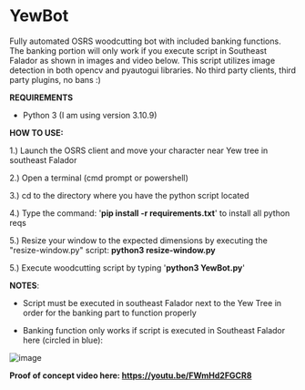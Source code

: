 # YewBot
Fully automated OSRS woodcutting bot with included banking functions. The banking portion will only work if you execute script in Southeast Falador as shown in images and video below. This script utilizes image detection in both opencv and pyautogui libraries. No third party clients, third party plugins, no bans :) 




**REQUIREMENTS**

- Python 3 (I am using version 3.10.9)

**HOW TO USE:**

1.) Launch the OSRS client and move your character near Yew tree in southeast Falador

2.) Open a terminal (cmd prompt or powershell)

3.) cd to the directory where you have the python script located

4.) Type the command: '**pip install -r requirements.txt**' to install all python reqs

5.) Resize your window to the expected dimensions by executing the "resize-window.py" script: **python3 resize-window.py**

5.) Execute woodcutting script by typing '**python3 YewBot.py**'




**NOTES**:

- Script must be executed in southeast Falador next to the Yew Tree in order for the banking part to function properly

- Banking function only works if script is executed in Southeast Falador here (circled in blue):

![image](https://user-images.githubusercontent.com/33561650/219968282-2b548a4b-6034-47ce-8eac-ba5dbb735231.png)


**Proof of concept video here: https://youtu.be/FWmHd2FGCR8**

